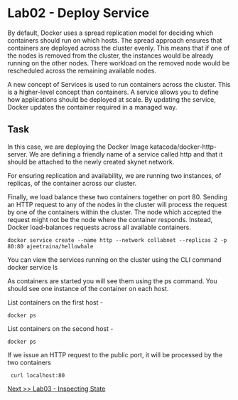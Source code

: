 # Lab02 - Deploy Service

By default, Docker uses a spread replication model for deciding which containers should run on which hosts. 
The spread approach ensures that containers are deployed across the cluster evenly. This means that if one of the nodes is removed from 
the cluster,  the instances would be already running on the other nodes. There workload on the removed node would be rescheduled across 
the remaining available nodes.

A new concept of Services is used to run containers across the cluster. This is a higher-level concept than containers.
A service allows you to define how applications should be deployed at scale. By updating the service, Docker updates the container 
required in a managed way.

## Task
In this case, we are deploying the Docker Image katacoda/docker-http-server. We are defining a friendly name of a service called 
http and that it should be attached to the newly created skynet network.

For ensuring replication and availability, we are running two instances, of replicas, of the container across our cluster.

Finally, we load balance these two containers together on port 80. Sending an HTTP request to any of the nodes in the cluster will process the request by one of the containers within the cluster.
The node which accepted the request might not be the node where the container responds. Instead, Docker load-balances requests across all available containers.

```
docker service create --name http --network collabnet --replicas 2 -p 80:80 ajeetraina/hellowhale
```

You can view the services running on the cluster using the CLI command docker service ls

As containers are started you will see them using the ps command. You should see one instance of the container on each host.

List containers on the first host - 

```
docker ps
```

List containers on the second host - 

```
docker ps
```

If we issue an HTTP request to the public port, it will be processed by the two containers  

```
 curl localhost:80
```
[Next >> Lab03 - Inspecting State](lab03-inspecting-state.md)
